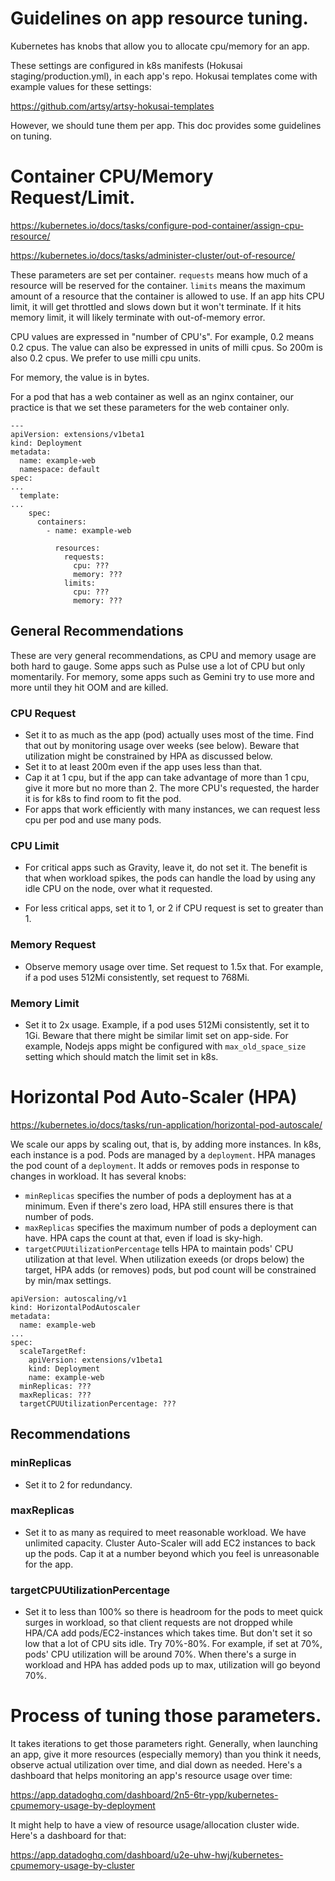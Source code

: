 # Guidelines on app resource tuning.

Kubernetes has knobs that allow you to allocate cpu/memory for an app.

These settings are configured in k8s manifests (Hokusai staging/production.yml), in each app's repo. Hokusai templates come with example values for these settings:

https://github.com/artsy/artsy-hokusai-templates

However, we should tune them per app. This doc provides some guidelines on tuning.


# Container CPU/Memory Request/Limit.

https://kubernetes.io/docs/tasks/configure-pod-container/assign-cpu-resource/

https://kubernetes.io/docs/tasks/administer-cluster/out-of-resource/

These parameters are set per container. `requests` means how much of a resource will be reserved for the container. `limits` means the maximum amount of a resource that the container is allowed to use. If an app hits CPU limit, it will get throttled and slows down but it won't terminate. If it hits memory limit, it will likely terminate with out-of-memory error.

CPU values are expressed in "number of CPU's". For example, 0.2 means 0.2 cpus. The value can also be expressed in units of milli cpus. So 200m is also 0.2 cpus. We prefer to use milli cpu units.

For memory, the value is in bytes.

For a pod that has a web container as well as an nginx container, our practice is that we set these parameters for the web container only.

```
---
apiVersion: extensions/v1beta1
kind: Deployment
metadata:
  name: example-web
  namespace: default
spec:
...
  template:
...
    spec:
      containers:
        - name: example-web

          resources:
            requests:
              cpu: ???
              memory: ???
            limits:
              cpu: ???
              memory: ???
```

## General Recommendations
These are very general recommendations, as CPU and memory usage are both hard to gauge. Some apps such as Pulse use a lot of CPU but only momentarily. For memory, some apps such as Gemini try to use more and more until they hit OOM and are killed.

### CPU Request
- Set it to as much as the app (pod) actually uses most of the time. Find that out by monitoring usage over weeks (see below). Beware that utilization might be constrained by HPA as discussed below.
- Set it to at least 200m even if the app uses less than that.
- Cap it at 1 cpu, but if the app can take advantage of more than 1 cpu, give it more but no more than 2. The more CPU's requested, the harder it is for k8s to find room to fit the pod.
- For apps that work efficiently with many instances, we can request less cpu per pod and use many pods.

### CPU Limit
- For critical apps such as Gravity, leave it, do not set it. The benefit is that when workload spikes, the pods can handle the load by using any idle CPU on the node, over what it requested.

- For less critical apps, set it to 1, or 2 if CPU request is set to greater than 1.

### Memory Request
- Observe memory usage over time. Set request to 1.5x that. For example, if a pod uses 512Mi consistently, set request to 768Mi.

### Memory Limit
- Set it to 2x usage. Example, if a pod uses 512Mi consistently, set it to 1Gi. Beware that there might be similar limit set on app-side. For example, Nodejs apps might be configured with `max_old_space_size` setting which should match the limit set in k8s.

# Horizontal Pod Auto-Scaler (HPA)

https://kubernetes.io/docs/tasks/run-application/horizontal-pod-autoscale/

We scale our apps by scaling out, that is, by adding more instances. In k8s, each instance is a pod. Pods are managed by a `deployment`. HPA manages the pod count of a `deployment`. It adds or removes pods in response to changes in workload. It has several knobs:

- `minReplicas` specifies the number of pods a deployment has at a minimum. Even if there's zero load, HPA still ensures there is that number of pods.
- `maxReplicas` specifies the maximum number of pods a deployment can have. HPA caps the count at that, even if load is sky-high.
- `targetCPUUtilizationPercentage` tells HPA to maintain pods' CPU utilization at that level. When utilization exeeds (or drops below) the target, HPA adds (or removes) pods, but pod count will be constrained by min/max settings.

```
apiVersion: autoscaling/v1
kind: HorizontalPodAutoscaler
metadata:
  name: example-web
...
spec:
  scaleTargetRef:
    apiVersion: extensions/v1beta1
    kind: Deployment
    name: example-web
  minReplicas: ???
  maxReplicas: ???
  targetCPUUtilizationPercentage: ???
```
## Recommendations

### minReplicas
- Set it to 2 for redundancy.

### maxReplicas
- Set it to as many as required to meet reasonable workload. We have unlimited capacity. Cluster Auto-Scaler will add EC2 instances to back up the pods. Cap it at a number beyond which you feel is unreasonable for the app.

### targetCPUUtilizationPercentage
- Set it to less than 100% so there is headroom for the pods to meet quick surges in workload, so that client requests are not dropped while HPA/CA add pods/EC2-instances which takes time. But don't set it so low that a lot of CPU sits idle. Try 70%-80%. For example, if set at 70%, pods' CPU utilization will be around 70%. When there's a surge in workload and HPA has added pods up to max, utilization will go beyond 70%.

# Process of tuning those parameters.
It takes iterations to get those parameters right. Generally, when launching an app, give it more resources (especially memory) than you think it needs, observe actual utilization over time, and dial down as needed. Here's a dashboard that helps monitoring an app's resource usage over time:

https://app.datadoghq.com/dashboard/2n5-6tr-ypp/kubernetes-cpumemory-usage-by-deployment

It might help to have a view of resource usage/allocation cluster wide. Here's a dashboard for that:

https://app.datadoghq.com/dashboard/u2e-uhw-hwj/kubernetes-cpumemory-usage-by-cluster
